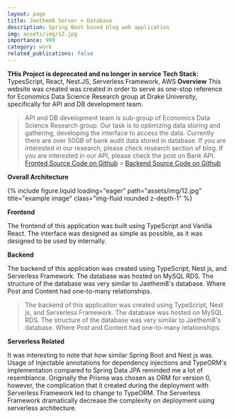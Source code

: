```yaml
---
layout: page
title: Jaethem8 Server + Database
description: Spring Boot based blog web application
img: assets/img/12.jpg
importance: 999
category: work
related_publications: false
---
```


**THis Project is deprecated and no longer in service**
**Tech Stack:** TypesScript, React, Nest.JS, Serverless Framework, AWS
**Overview**
This website was created was created in order to serve as one-stop reference for Economics Data Science Research group at Drake University, specifically for API and DB development team.

> API and DB development team is sub-group of Economics Data Science Research group. Our task is to optimizing data storing and gathering, developing the interface to access the data. Currently there are over 50GB of bank audit data stored in database. If you are interested in our research, please check research section of blog. If you are interested in our API, please check the post on Bank API.
> <a href="https://github.com/Jaethem8y/research-blog-frontend">Fronted Source Code on Github</a> > <a href="https://github.com/Jaethem8y/registration-serverless">Backend Source Code on Github</a>

**Overall Architecture**

<div class="row">
    <div class="col-sm mt-3 mt-md-0">
        {% include figure.liquid loading="eager" path="assets/img/12.jpg" title="example image" class="img-fluid rounded z-depth-1" %}
    </div>
</div>

**Frontend**

The frontend of this application was built using TypeScript and Vanilla React. The interface was designed as simple as possible, as it was designed to be used by internally.

**Backend**

The backend of this application was created using TypeScript, Nest js, and Serverless Framework. The database was hosted on MySQL RDS. The structure of the database was very similar to Jaethem8's database. Where Post and Content had one-to-many relationships.

> The backend of this application was created using TypeScript, Nest js, and Serverless Framework. The database was hosted on MySQL RDS. The structure of the database was very similar to Jaethem8's database. Where Post and Content had one-to-many relationships.

**Serverless Related**

It was interesting to note that how similar Spring Boot and Nest js was. Usage of Injectable annotations for dependency injections and TypeORM's implementation compared to Spring Data JPA reminded me a lot of resemblance. Originally the Prisma was chosen as ORM for version 0, however, the complication that it created during the deployment with Serverless Framework led to change to TypeORM. The Serverless Framework dramatically decrease the complexity on deployment using serverless architecture.
